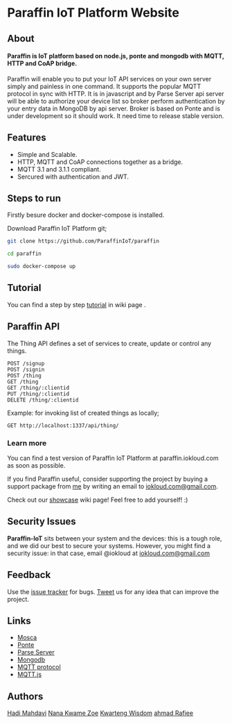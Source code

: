 # Paraffin IoT Platform Website


## About


#### Paraffin is IoT platform based on node.js, ponte and mongodb with MQTT, HTTP and CoAP bridge.

Paraffin will enable you to put your IoT API services on your own server simply and painless in one command. It supports the popular MQTT protocol in sync with HTTP. It is in javascript and by Parse Server api server will be able to authorize your device list so broker perform authentication by your entry data in MongoDB by api server.
Broker is based on Ponte and is under development so it should work. It need time to release stable version.


## Features

* Simple and Scalable.
* HTTP, MQTT and CoAP connections together as a bridge.
* MQTT 3.1 and 3.1.1 compliant.
* Sercured with authentication and JWT.


## Steps to run

Firstly besure docker and docker-compose is installed.


Download Paraffin IoT Platform git;
```bash
git clone https://github.com/ParaffinIoT/paraffin

cd paraffin

sudo docker-compose up
```



## Tutorial

You can find a step by step <a href="https://github.com/ParaffinIoT/paraffin/wiki/Tutorial">tutorial</a> in wiki page .



## Paraffin API

The Thing API defines a set of services to create, update or control any things. 

```
POST /signup
POST /signin
POST /thing
GET /thing
GET /thing/:clientid
PUT /thing/:clientid
DELETE /thing/:clientid
```

Example: for invoking list of created things as locally;
```
GET http://localhost:1337/api/thing/
```




### Learn more

You can find a test version of Paraffin IoT Platform at paraffin.iokloud.com as soon as possible.

If you find Paraffin useful, consider supporting the project by buying a support package
from [me](http://twitter.com/iokloud) by writing an email to iokloud.com@gmail.com.

Check out our [showcase](https://github.com/ParaffinIoT/paraffin/wiki/IOK-Express-Showcases) wiki
page! Feel free to add yourself! :)

## Security Issues

__Paraffin-IoT__ sits between your system and the devices: this is a tough role, and we did our best to secure your systems.
However, you might find a security issue: in that case, email @iokloud at iokloud.com@gmail.com


## Feedback

Use the [issue tracker](https://github.com/ParaffinIoT/paraffin/issues) for bugs.
[Tweet](http://twitter.com/iokloud) us for any idea that can improve the project.


## Links

* [Mosca](http://github.com/mcollina/mosca)
* [Ponte](https://github.com/eclipse/ponte)
* [Parse Server](https://parseplatform.org)
* [Mongodb](https://www.mongodb.com/)
* [MQTT protocol](http://mqtt.org)
* [MQTT.js](http://github.com/adamvr/MQTT.js)



## Authors

[Hadi Mahdavi](https://github.com/expandboard)
[Nana Kwame Zoe](https://github.com/banphlet)
[Kwarteng Wisdom](https://github.com/Wisdom0063)
[ahmad Rafiee](https://github.com/AhmadRafiee)
